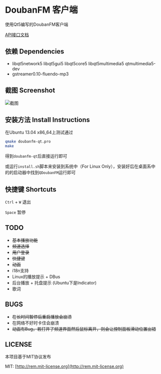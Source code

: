 # DoubanFM 客户端
使用Qt5编写的DoubanFM客户端

[API接口文档](https://github.com/zonyitoo/doubanfm-qt/wiki/%E8%B1%86%E7%93%A3FM-API)

## 依赖 Dependencies
* libqt5network5 libqt5gui5 libqt5core5 libqt5multimedia5 qtmultimedia5-dev
* gstreamer0.10-fluendo-mp3

## 截图 Screenshot

![截图](https://gitcafe.com/zonyitoo/doubanfm-qt/raw/master/screenshot.png)

## 安装方法 Install Instructions

在Ubuntu 13.04 x86\_64上测试通过

```bash
qmake doubanfm-qt.pro
make
```

得到`doubanfm-qt`后直接运行即可

或运行`install.sh`脚本来安装到系统中（For Linux Only），安装好后在桌面系中的的启动器中找到`QDoubanFM`运行即可

## 快捷键 Shortcuts
`Ctrl` + `W` 退出

`Space` 暂停

## TODO
* <del>基本播放功能</del>
* <del>频道选择</del>
* <del>用户登录</del>
* <del>快捷键</del>
* <del>动画</del>
* i18n支持
* Linux的播放提示 + DBus
* 后台播放 + 托盘提示 (Ubuntu下是Indicator)
* 歌词

## BUGS
* <del>在长时间暂停后重启播放会崩溃</del>
* 在网络不好时卡住会崩溃
* <del>动画有Bug，若打开了频道界面然后鼠标离开，则会让控制面板滑动位置出错</del>

## LICENSE
本项目基于MIT协议发布

MIT: [http://rem.mit-license.org](http://rem.mit-license.org)
